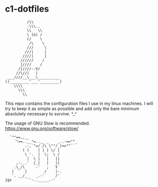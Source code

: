 # c1-dotfiles


              /\\
              .\\\..
              \\   \\
              \ (o) /
              (/    \
               /\    \
              ///     \
             ///|     |
            ////|     |
           //////    /
           |////    /
          /|////--V/  
         //\//|   |
     ___////__\___\__________
    ()_________'___'_________)
        \\\\
          \\\
            \\


This repo contains the configuration files I use in my linux machines. I will try to keep it as simple as possible and add only the bare minimum absolutely necessary to survive. ^_^

The usage of GNU Stow is recommended.
https://www.gnu.org/software/stow/


      `""==,,__  
        `"==..__"=..__ _    _..-==""_
             .-,`"=/ /\ \""/_)==""``
            ( (    | | | \/ |
             \ '.  |  \;  \ /
              |  \ |   |   ||
         ,-._.'  |_|   |   ||
        .\_/\     -'   ;   Y
       |  `  |        /    |-.
       '. __/_    _.-'     /'
    jgs       `'-.._____.-'

 
